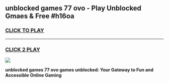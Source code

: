 
## unblocked games 77 ovo - Play Unblocked Gmaes & Free #h16oa
<h3>
<a href="https://news.freeplayer.one?title=unblocked_games_77_ovo&ref=24F">CLICK TO PLAY</a></h3>
<hr>

<h3>
<a href="https://news.freeplayer.one?title=unblocked_games_77_ovo&ref=24F">CLICK 2 PLAY</a>
  
</h3>

<a href="https://news.freeplayer.one?title=unblocked_games_77_ovo&ref=24F/"><img src="https://clearcache.store/games.png"></a>


**unblocked games 77 ovo games unblocked: Your Gateway to Fun and Accessible Online Gaming**
